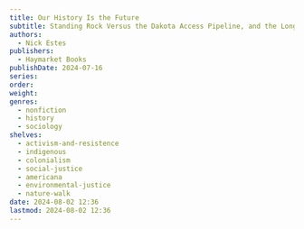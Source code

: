 ```yaml
---
title: Our History Is the Future
subtitle: Standing Rock Versus the Dakota Access Pipeline, and the Long Tradition of Indigenous Resistance
authors:
  - Nick Estes
publishers:
  - Haymarket Books
publishDate: 2024-07-16
series: 
order: 
weight: 
genres:
  - nonfiction
  - history
  - sociology
shelves:
  - activism-and-resistence
  - indigenous
  - colonialism
  - social-justice
  - americana
  - environmental-justice
  - nature-walk
date: 2024-08-02 12:36
lastmod: 2024-08-02 12:36
---
```

